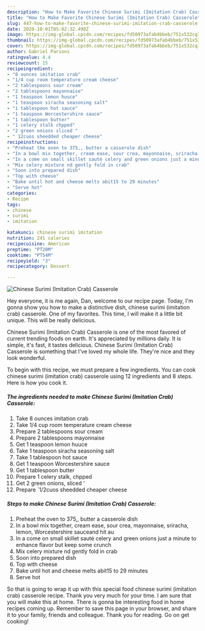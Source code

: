```yaml
---
description: "How to Make Favorite Chinese Surimi (Imitation Crab) Casserole"
title: "How to Make Favorite Chinese Surimi (Imitation Crab) Casserole"
slug: 447-how-to-make-favorite-chinese-surimi-imitation-crab-casserole
date: 2020-10-01T05:02:32.498Z
image: https://img-global.cpcdn.com/recipes/fd50973afab4bbeb/751x532cq70/chinese-surimi-imitation-crab-casserole-recipe-main-photo.jpg
thumbnail: https://img-global.cpcdn.com/recipes/fd50973afab4bbeb/751x532cq70/chinese-surimi-imitation-crab-casserole-recipe-main-photo.jpg
cover: https://img-global.cpcdn.com/recipes/fd50973afab4bbeb/751x532cq70/chinese-surimi-imitation-crab-casserole-recipe-main-photo.jpg
author: Gabriel Parsons
ratingvalue: 4.4
reviewcount: 15
recipeingredient:
- "8 ounces imitation crab"
- "1/4 cup room temperature cream cheese"
- "2 tablespoons sour cream"
- "2 tablespoons mayonnaise"
- "1 teaspoon lemon huuce"
- "1 teaspoon siracha seasoning salt"
- "1 tablespoon hot sauce"
- "1 teaspoon Worcestershire sauce"
- "1 tablespoon butter"
- "1 celery stalk chpped"
- "2 green onions sliced "
- " 12cuos sheedded cheaper cheese"
recipeinstructions:
- "Preheat the oven to 375,, butter a casserole dish"
- "In a bowl mix together, cream ease, sour crea, mayonnaise, sriracha, lemon, Worcestershire sauceand hit au"
- "In a come on small skillet sauté celery and green onions just a minute to enhance flavor but keep some crunch"
- "Mix celery mixture nd gently fold in crab"
- "Soon into prepared dish"
- "Top with cheese"
- "Bake until hot and cheese melts abit15 to 29 minutes"
- "Serve hot"
categories:
- Recipe
tags:
- chinese
- surimi
- imitation

katakunci: chinese surimi imitation 
nutrition: 241 calories
recipecuisine: American
preptime: "PT20M"
cooktime: "PT54M"
recipeyield: "3"
recipecategory: Dessert

---
```



![Chinese Surimi (Imitation Crab) Casserole](https://img-global.cpcdn.com/recipes/fd50973afab4bbeb/751x532cq70/chinese-surimi-imitation-crab-casserole-recipe-main-photo.jpg)

Hey everyone, it is me again, Dan, welcome to our recipe page. Today, I'm gonna show you how to make a distinctive dish, chinese surimi (imitation crab) casserole. One of my favorites. This time, I will make it a little bit unique. This will be really delicious.



Chinese Surimi (Imitation Crab) Casserole is one of the most favored of current trending foods on earth. It's appreciated by millions daily. It is simple, it's fast, it tastes delicious. Chinese Surimi (Imitation Crab) Casserole is something that I've loved my whole life. They're nice and they look wonderful.


To begin with this recipe, we must prepare a few ingredients. You can cook chinese surimi (imitation crab) casserole using 12 ingredients and 8 steps. Here is how you cook it.

<!--inarticleads1-->

##### The ingredients needed to make Chinese Surimi (Imitation Crab) Casserole:

1. Take 8 ounces imitation crab
1. Take 1/4 cup room temperature cream cheese
1. Prepare 2 tablespoons sour cream
1. Prepare 2 tablespoons mayonnaise
1. Get 1 teaspoon lemon huuce
1. Take 1 teaspoon siracha seasoning salt
1. Take 1 tablespoon hot sauce
1. Get 1 teaspoon Worcestershire sauce
1. Get 1 tablespoon butter
1. Prepare 1 celery stalk, chpped
1. Get 2 green onions, sliced ‘
1. Prepare  `1/2cuos sheedded cheaper cheese




<!--inarticleads2-->

##### Steps to make Chinese Surimi (Imitation Crab) Casserole:

1. Preheat the oven to 375,, butter a casserole dish
1. In a bowl mix together, cream ease, sour crea, mayonnaise, sriracha, lemon, Worcestershire sauceand hit au
1. In a come on small skillet sauté celery and green onions just a minute to enhance flavor but keep some crunch
1. Mix celery mixture nd gently fold in crab
1. Soon into prepared dish
1. Top with cheese
1. Bake until hot and cheese melts abit15 to 29 minutes
1. Serve hot




So that is going to wrap it up with this special food chinese surimi (imitation crab) casserole recipe. Thank you very much for your time. I am sure that you will make this at home. There is gonna be interesting food in home recipes coming up. Remember to save this page in your browser, and share it to your family, friends and colleague. Thank you for reading. Go on get cooking!
